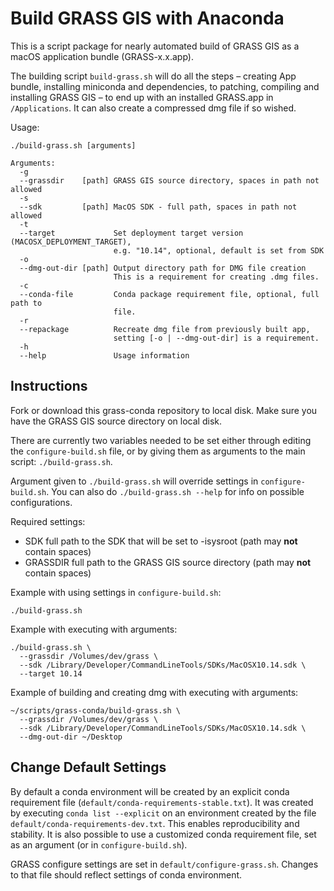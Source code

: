 # Build GRASS GIS with Anaconda

This is a script package for nearly automated build of GRASS GIS as a macOS
application bundle (GRASS-x.x.app).

The building script `build-grass.sh` will do all the steps – creating App
bundle, installing miniconda and dependencies, to patching, compiling and
installing GRASS GIS – to end up with an installed GRASS.app in `/Applications`.
It can also create a compressed dmg file if so wished.


Usage:
```
./build-grass.sh [arguments]

Arguments:
  -g
  --grassdir    [path] GRASS GIS source directory, spaces in path not allowed
  -s
  --sdk         [path] MacOS SDK - full path, spaces in path not allowed
  -t
  --target             Set deployment target version (MACOSX_DEPLOYMENT_TARGET),
                       e.g. "10.14", optional, default is set from SDK
  -o
  --dmg-out-dir [path] Output directory path for DMG file creation
                       This is a requirement for creating .dmg files.
  -c
  --conda-file         Conda package requirement file, optional, full path to
                       file.
  -r
  --repackage          Recreate dmg file from previously built app,
                       setting [-o | --dmg-out-dir] is a requirement.
  -h
  --help               Usage information

```


## Instructions

Fork or download this grass-conda repository to local disk. Make sure you have
the GRASS GIS source directory on local disk.

There are currently two variables needed to be set either through editing the
`configure-build.sh` file, or by giving them as arguments to the main script:
`./build-grass.sh`.

Argument given to `./build-grass.sh` will override settings in `configure-build.sh`.
You can also do `./build-grass.sh --help` for info on possible configurations.

Required settings:

- SDK full path to the SDK that will be set to -isysroot (path may **not**
  contain spaces)
- GRASSDIR full path to the GRASS GIS source directory (path may **not**
  contain spaces)

Example with using settings in `configure-build.sh`:
```
./build-grass.sh
```


Example with executing with arguments:
```
./build-grass.sh \
  --grassdir /Volumes/dev/grass \
  --sdk /Library/Developer/CommandLineTools/SDKs/MacOSX10.14.sdk \
  --target 10.14
```

Example of building and creating dmg with executing with arguments:
```
~/scripts/grass-conda/build-grass.sh \
  --grassdir /Volumes/dev/grass \
  --sdk /Library/Developer/CommandLineTools/SDKs/MacOSX10.14.sdk \
  --dmg-out-dir ~/Desktop
```


## Change Default Settings

By default a conda environment will be created by an explicit conda requirement
file (`default/conda-requirements-stable.txt`). It was created by executing
`conda list --explicit` on an environment created by the file
`default/conda-requirements-dev.txt`. This enables reproducibility and stability.
It is also possible to use a customized conda requirement file, set as an argument
(or in `configure-build.sh`).

GRASS configure settings are set in `default/configure-grass.sh`. Changes to that
file should reflect settings of conda environment.


